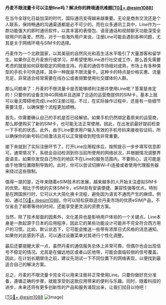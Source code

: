 **丹麦不限流量卡可以注册line吗？解决你的跨境通讯难题[[TG💪+ @esim1088](https://t.me/s/esim1088)]**

在当今全球化日益加深的时代，国际通讯变得越来越重要。无论是商务交流还是个人联系，保持畅通的沟通渠道都是必不可少的。而在众多通讯工具中，Line作为一款功能强大的即时通讯软件，以其丰富的表情包、语音通话和视频聊天功能深受全球用户的喜爱。然而，对于一些海外用户来说，注册Line可能会遇到各种问题，尤其是关于网络环境与SIM卡的选择。

丹麦作为一个北欧国家，以其美丽的自然风光和高生活水平吸引了大量游客和留学生。如果你正在丹麦旅行或学习，并希望使用Line进行社交或工作，那么首先需要考虑的就是如何获取稳定的网络支持。丹麦的通信市场相对成熟，市场上有多种类型的手机卡可供选择，其中一种就是不限流量卡。这种卡的特点是价格实惠、流量充足，非常适合经常需要在线办公或者频繁使用社交媒体的人群。

那么问题来了：丹麦的不限流量卡是否能够顺利注册并使用Line呢？答案是肯定的！只要你的设备支持4G网络并且选择了合适的运营商提供的SIM卡，基本上就可以毫无障碍地完成Line的注册过程。不过，在实际操作过程中，还是有一些细节需要注意，以确保整个流程更加顺畅。

首先，你需要确认自己的手机是否已经解锁。如果手机仍然绑定着原来的运营商，那么即便购买了新的SIM卡，也可能无法正常使用。因此，在出发前最好提前检查一下手机的状态。此外，由于Line要求用户输入有效的手机号码来接收验证码，所以确保你的新号码已经激活且可以正常接收到短信非常重要。

接下来就到了实际注册环节了。打开Line应用程序后，按照提示一步步填写信息即可。通常情况下，系统会自动检测到你当前所使用的网络状况，并根据情况调整界面语言。如果你发现自己所在的地区不在Line的服务范围内，不要担心，这可能是由于地理位置限制导致的。此时，你可以尝试切换Wi-Fi连接或者使用代理服务器来绕过这些限制。

值得一提的是，近年来随着eSIM技术的发展，越来越多的人开始关注虚拟SIM卡的优势。相比于传统的实体SIM卡，eSIM具有安装便捷、兼容性强等优点。特别是在跨国旅行时，它可以大大简化换卡流程，避免因为语言不通而产生的麻烦。例如，通过[TG💪+ @esim1088](https://t.me/s/esim1088)，你可以轻松获取适合丹麦市场的优质eSIM产品，不仅省去了邮寄等待的时间，还能享受更灵活的资费方案。

当然，除了技术层面的因素外，文化差异也是影响用户体验的一个关键点。Line本身是一款起源于日本的应用程序，因此它的某些功能设计可能并不完全符合西方用户的习惯。比如，默认状态下，它可能会推送一些带有浓厚日式风格的消息通知。如果你对此感到不适，可以通过设置菜单对其进行个性化调整。

最后还要提醒大家一点，虽然丹麦的通信服务总体上非常可靠，但偶尔也会出现信号不稳定的情况。尤其是在偏远地区或者山区地带，可能会面临较弱的信号覆盖。因此，在计划长期居住之前，建议先测试一下不同位置下的网络表现，以便找到最适合自己的解决方案。

总之，丹麦的不限流量卡完全可以用来注册并正常使用Line。只要你做好充分准备，遵循正确的步骤，就能享受到这款应用带来的便利与乐趣。同时，随着科技的进步，未来还将有更多创新性的产品和服务涌现出来，让我们拭目以待吧！

[[TG💪+ @esim1088](https://t.me/s/esim1088) ![Image](https://i.postimg.cc/4NQfJmqS/Snipaste-2025-05-13-00-14-12.png)]